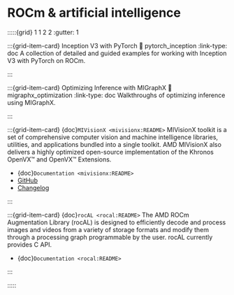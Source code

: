 # ROCm & artificial intelligence

:::::{grid} 1 1 2 2
:gutter: 1

:::{grid-item-card} Inception V3 with PyTorch
:link: pytorch_inception
:link-type: doc
A collection of detailed and guided examples for working with Inception V3 with PyTorch on ROCm.

:::

:::{grid-item-card} Optimizing Inference with MIGraphX
:link: migraphx_optimization
:link-type: doc
Walkthroughs of optimizing inference using MIGraphX.

:::

:::{grid-item-card} {doc}`MIVisionX <mivisionx:README>`
MIVisionX toolkit is a set of comprehensive computer vision and machine intelligence libraries, utilities, and applications bundled into a single toolkit. AMD MIVisionX also delivers a highly optimized open-source implementation of the Khronos OpenVX™ and OpenVX™ Extensions.

- {doc}`Documentation <mivisionx:README>`
- [GitHub](https://github.com/GPUOpen-ProfessionalCompute-Libraries/MIVisionX/)
- [Changelog](https://github.com/GPUOpen-ProfessionalCompute-Libraries/MIVisionX/blob/master/CHANGELOG.md)

:::

:::{grid-item-card} {doc}`rocAL <rocal:README>`
The AMD ROCm Augmentation Library (rocAL) is designed to efficiently decode and process images and videos from a variety of storage formats and modify them through a processing graph programmable by the user. rocAL currently provides C API.

- {doc}`Documentation <rocal:README>`

:::

:::::
